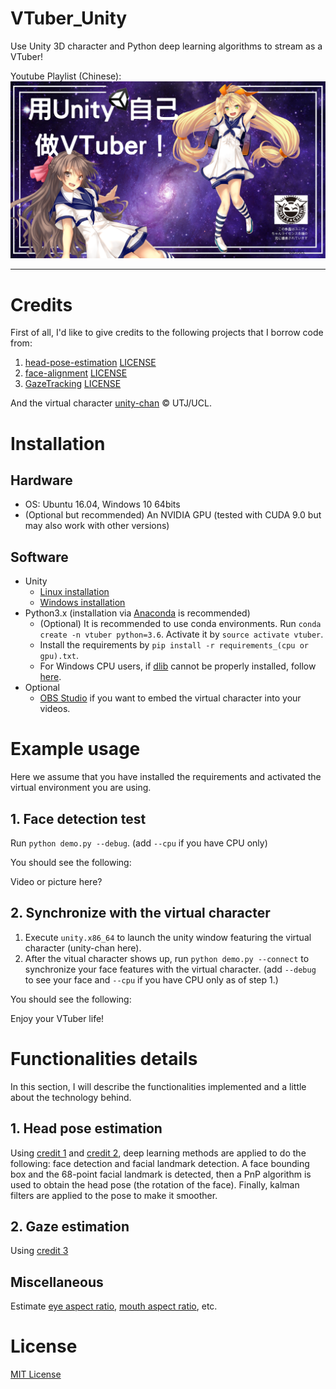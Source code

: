 # VTuber_Unity
Use Unity 3D character and Python deep learning algorithms to stream as a VTuber!

Youtube Playlist (Chinese):
[![teaser](images/teaser.jpg)](https://www.youtube.com/playlist?list=PLDV2CyUo4q-JFGrpG595jMdWZLwYOnu4p)

--------------------------------------------------------------------------------
# Credits
First of all, I'd like to give credits to the following projects that I borrow code from:
1.  [head-pose-estimation](https://github.com/yinguobing/head-pose-estimation) [LICENSE](licenses/LICENSE.head-pose-estimation)
2.  [face-alignment](https://github.com/1adrianb/face-alignment) [LICENSE](licenses/LICENSE.face-alignment)
3.  [GazeTracking](https://github.com/antoinelame/GazeTracking) [LICENSE](licenses/LICENSE.GazeTracking)

And the virtual character [unity-chan](http://unity-chan.com/) © UTJ/UCL.

# Installation

## Hardware
*  OS: Ubuntu 16.04, Windows 10 64bits
*  (Optional but recommended) An NVIDIA GPU (tested with CUDA 9.0 but may also work with other versions)

## Software
*  Unity 
   *  [Linux installation](https://forum.unity.com/threads/unity-on-linux-release-notes-and-known-issues.350256/)
   *  [Windows installation](https://unity3d.com/get-unity/download)
*  Python3.x (installation via [Anaconda](https://www.anaconda.com/distribution/) is recommended)
   * (Optional) It is recommended to use conda environments. Run `conda create -n vtuber python=3.6`. Activate it by `source activate vtuber`.
   * Install the requirements by `pip install -r requirements_(cpu or gpu).txt`.
   * For Windows CPU users, if [dlib](https://github.com/davisking/dlib) cannot be properly installed, follow [here](https://github.com/kwea123/VTuber_Unity/wiki/Dlib-installation-on-Windows).
*  Optional
   * [OBS Studio](https://obsproject.com/) if you want to embed the virtual character into your videos.
   
# Example usage
Here we assume that you have installed the requirements and activated the virtual environment you are using.

## 1.  Face detection test
Run `python demo.py --debug`. (add `--cpu` if you have CPU only)

You should see the following:

Video or picture here?

## 2.  Synchronize with the virtual character
1.  Execute `unity.x86_64` to launch the unity window featuring the virtual character (unity-chan here).
2.  After the vitual character shows up, run `python demo.py --connect` to synchronize your face features with the virtual character. (add `--debug` to see your face and `--cpu` if you have CPU only as of step 1.)

You should see the following:

Enjoy your VTuber life!

# Functionalities details
In this section, I will describe the functionalities implemented and a little about the technology behind.

## 1.  Head pose estimation
Using [credit 1](https://github.com/yinguobing/head-pose-estimation) and [credit 2](https://github.com/1adrianb/face-alignment), deep learning methods are applied to do the following: face detection and facial landmark detection. A face bounding box and the 68-point facial landmark is detected, then a PnP algorithm is used to obtain the head pose (the rotation of the face). Finally, kalman filters are applied to the pose to make it smoother.

## 2.  Gaze estimation
Using [credit 3](https://github.com/antoinelame/GazeTracking)

## Miscellaneous

Estimate [eye aspect ratio](https://www.google.com/search?q=eye+aspect+ratio&rlz=1C1GCEU_jaJP829JP829&oq=eye&aqs=chrome.0.69i59j69i57j69i65j69i61.846j0j7&sourceid=chrome&ie=UTF-8), [mouth aspect ratio](https://www.google.com/search?rlz=1C1GCEU_jaJP829JP829&sxsrf=ACYBGNR1ME-HV3c5avZ15yahkkQd1omjpw%3A1571114646809&ei=lk6lXcyIMZ-Rr7wP0OCX8A4&q=mouth+aspect+ratio&oq=mouth+aspect+ratio&gs_l=psy-ab.3..35i39j0i203.30193.31394..31535...0.0..0.109.710.4j3......0....1..gws-wiz.......0i7i30j0i8i30j0i10i30j0i7i10i30j0i8i7i30j0i13j0i13i30j0i13i5i30.IWlXGoyW5GE&ved=0ahUKEwjMq7KTup3lAhWfyIsBHVDwBe4Q4dUDCAs&uact=5), etc.

# License
[MIT License](LICENSE)
